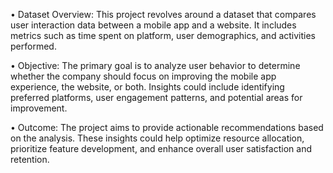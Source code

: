 •	Dataset Overview: This project revolves around a dataset that compares user interaction data between a mobile app and a website. It includes metrics such as time spent on platform, user demographics, and activities performed.

•	Objective: The primary goal is to analyze user behavior to determine whether the company should focus on improving the mobile app experience, the website, or both. Insights could include identifying preferred platforms, user engagement patterns, and potential areas for improvement.

•	Outcome: The project aims to provide actionable recommendations based on the analysis. These insights could help optimize resource allocation, prioritize feature development, and enhance overall user satisfaction and retention.

